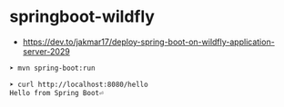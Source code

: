 # springboot-wildfly

- https://dev.to/jakmar17/deploy-spring-boot-on-wildfly-application-server-2029

```bash
➤ mvn spring-boot:run
```

```bash
➤ curl http://localhost:8080/hello                                                                                                                                  09:31:59
Hello from Spring Boot⏎ 
```

